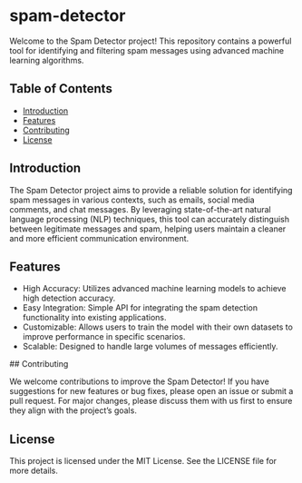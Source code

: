 # spam-detector
Welcome to the Spam Detector project! This repository contains a powerful tool for identifying and filtering spam messages using advanced machine learning algorithms.

## Table of Contents
<ul>
<li><a href="#Introduction">Introduction</a></li>
<li><a href = "#Features">Features</a></li>
<li><a href = "#Contributing">Contributing</a></li>
<li><a href ="#Licence">License</a></li>
</ul>
<div class="#Introduction">
  
## Introduction
The Spam Detector project aims to provide a reliable solution for identifying spam messages in various contexts, such as emails, social media comments, and chat messages. By leveraging state-of-the-art natural language processing (NLP) techniques, this tool can accurately distinguish between legitimate messages and spam, helping users maintain a cleaner and more efficient communication environment.
</div>

<div class="#Features">
  
## Features
<ul>
<li>High Accuracy: Utilizes advanced machine learning models to achieve high detection accuracy.</li>
<li>Easy Integration: Simple API for integrating the spam detection functionality into existing applications.</li>
<li>Customizable: Allows users to train the model with their own datasets to improve performance in specific scenarios.</li>
<li>Scalable: Designed to handle large volumes of messages efficiently.</li>
</ul>
</div>

<div class ="#Contributing">
## Contributing
<p>We welcome contributions to improve the Spam Detector! If you have suggestions for new features or bug fixes, please open an issue or submit a pull request. For major changes, please discuss them with us first to ensure they align with the project’s goals.</p>
</div>


## License
<div class="#Licence">
This project is licensed under the MIT License. See the LICENSE file for more details.
</div
